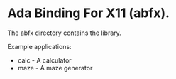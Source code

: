 
Ada Binding For X11 (abfx).
==============================================================================

The abfx directory contains the library.

Example applications:
 * calc - A calculator
 * maze - A maze generator
